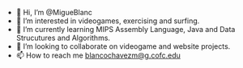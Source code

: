 - 👋 Hi, I’m @MigueBlanc
- 👀 I’m interested in videogames, exercising and surfing.
- 🌱 I’m currently learning MIPS Assembly Language, Java and Data Strucutures and Algorithms.
- 💞️ I’m looking to collaborate on videogame and website projects.
- 📫 How to reach me blancochavezm@g.cofc.edu
<!---
MigueBlanc/MigueBlanc is a ✨ special ✨ repository because its `README.md` (this file) appears on your GitHub profile.
You can click the Preview link to take a look at your changes.
--->
